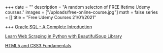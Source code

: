 +++
date = ""
description = "A random selecton of FREE lfetime Udemy courses."
images = ["/uploads/free-online-course.jpg"]
math = false
series = []
title = "Free Udemy Courses 21/01/2021"

+++
[Oracle SQL - A Complete Introduction](https://www.udemy.com/course/introduction-to-oracle-sql/)

[Learn Web Scraping in Python with BeautifulSoup Library](https://www.udemy.com/course/web-scraping-python-bs/)

[HTML5 and CSS3 Fundamentals](https://www.udemy.com/course/html5-fundamentals-for-beginners/)